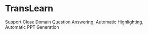 # TransLearn

Support Close Domain Question Answering, Automatic Highlighting, Automatic PPT Generation
